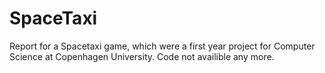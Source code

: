 # SpaceTaxi
Report for a Spacetaxi game, which were a first year project for Computer Science at Copenhagen University. Code not availible any more. 
